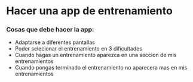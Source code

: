 # Hacer una app de entrenamiento

### Cosas que debe hacer la app:
* Adaptarse a diferentes pantallas
* Poder selecionar el entrenamiento en 3 dificultades
* Cuando hagas un entrenamiento aparezca en una seccion de mis entrenamientos
* Cuando pongas terminado el entrenamiento no aparecera mas en mis entrenamientos